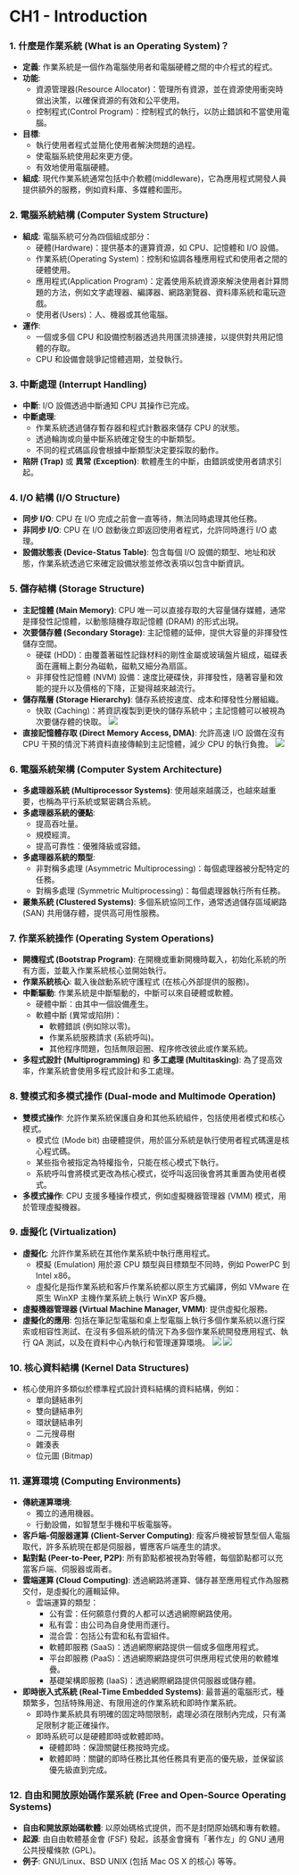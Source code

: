 # CH1 - Introduction

### 1. 什麼是作業系統 (What is an Operating System)？

*   **定義**: 作業系統是一個作為電腦使用者和電腦硬體之間的中介程式的程式。
*   **功能**:
    *   資源管理器(Resource Allocator)：管理所有資源，並在資源使用衝突時做出決策，以確保資源的有效和公平使用。
    *   控制程式(Control Program)：控制程式的執行，以防止錯誤和不當使用電腦。
*   **目標**:
    *   執行使用者程式並簡化使用者解決問題的過程。
    *   使電腦系統使用起來更方便。
    *   有效地使用電腦硬體。
*   **組成**: 現代作業系統通常包括中介軟體(middleware)，它為應用程式開發人員提供額外的服務，例如資料庫、多媒體和圖形。

### 2. 電腦系統結構 (Computer System Structure)

*   **組成**: 電腦系統可分為四個組成部分：
    *   硬體(Hardware)：提供基本的運算資源，如 CPU、記憶體和 I/O 設備。
    *   作業系統(Operating System)：控制和協調各種應用程式和使用者之間的硬體使用。
    *   應用程式(Application Program)：定義使用系統資源來解決使用者計算問題的方法，例如文字處理器、編譯器、網路瀏覽器、資料庫系統和電玩遊戲。
    *   使用者(Users)：人、機器或其他電腦。
*   **運作**:
    *   一個或多個 CPU 和設備控制器透過共用匯流排連接，以提供對共用記憶體的存取。
    *   CPU 和設備會競爭記憶體週期，並發執行。

### 3. 中斷處理 (Interrupt Handling)

*   **中斷**: I/O 設備透過中斷通知 CPU 其操作已完成。
*   **中斷處理**:
    *   作業系統透過儲存暫存器和程式計數器來儲存 CPU 的狀態。
    *   透過輪詢或向量中斷系統確定發生的中斷類型。
    *   不同的程式碼區段會根據中斷類型決定要採取的動作。
*   **陷阱 (Trap)** 或 **異常 (Exception)**: 軟體產生的中斷，由錯誤或使用者請求引起。

### 4. I/O 結構 (I/O Structure)

*   **同步 I/O**: CPU 在 I/O 完成之前會一直等待，無法同時處理其他任務。
*   **非同步 I/O**: CPU 在 I/O 啟動後立即返回使用者程式，允許同時進行 I/O 處理。
*   **設備狀態表 (Device-Status Table)**: 包含每個 I/O 設備的類型、地址和狀態，作業系統透過它來確定設備狀態並修改表項以包含中斷資訊。

### 5. 儲存結構 (Storage Structure)

*   **主記憶體 (Main Memory)**: CPU 唯一可以直接存取的大容量儲存媒體，通常是揮發性記憶體，以動態隨機存取記憶體 (DRAM) 的形式出現。
*   **次要儲存體 (Secondary Storage)**: 主記憶體的延伸，提供大容量的非揮發性儲存空間。
    *   硬碟 (HDD)：由覆蓋著磁性記錄材料的剛性金屬或玻璃盤片組成，磁碟表面在邏輯上劃分為磁軌，磁軌又細分為扇區。
    *   非揮發性記憶體 (NVM) 設備：速度比硬碟快，非揮發性，隨著容量和效能的提升以及價格的下降，正變得越來越流行。
*   **儲存階層 (Storage Hierarchy)**: 儲存系統按速度、成本和揮發性分層組織。
    *   快取 (Caching)：將資訊複製到更快的儲存系統中；主記憶體可以被視為次要儲存體的快取。
      ![](https://github.com/codingpeanut/peanut-universe/blob/6a1f5ae95c4a0be0480f312b5330afa6c306723b/courses/Junior/Operating-System/Abstracts/assets/IMG_2778.jpeg)
*   **直接記憶體存取 (Direct Memory Access, DMA)**: 允許高速 I/O 設備在沒有 CPU 干預的情況下將資料直接傳輸到主記憶體，減少 CPU 的執行負擔。
    ![](https://github.com/codingpeanut/peanut-universe/blob/948acbe44ab82bbff851b1f4038504ac8e80d9a5/courses/Junior/Operating-System/Abstracts/assets/IMG_2787.jpeg)

### 6. 電腦系統架構 (Computer System Architecture)

*   **多處理器系統 (Multiprocessor Systems)**: 使用越來越廣泛，也越來越重要，也稱為平行系統或緊密耦合系統。
*   **多處理器系統的優點**:
    *   提高吞吐量。
    *   規模經濟。
    *   提高可靠性：優雅降級或容錯。
*   **多處理器系統的類型**:
    *   非對稱多處理 (Asymmetric Multiprocessing)：每個處理器被分配特定的任務。
    *   對稱多處理 (Symmetric Multiprocessing)：每個處理器執行所有任務。
*   **叢集系統 (Clustered Systems)**: 多個系統協同工作，通常透過儲存區域網路 (SAN) 共用儲存體，提供高可用性服務。

### 7. 作業系統操作 (Operating System Operations)

*   **開機程式 (Bootstrap Program)**: 在開機或重新開機時載入，初始化系統的所有方面，並載入作業系統核心並開始執行。
*   **作業系統核心**: 載入後啟動系統守護程式 (在核心外部提供的服務)。
*   **中斷驅動**: 作業系統是中斷驅動的，中斷可以來自硬體或軟體。
    *   硬體中斷：由其中一個設備產生。
    *   軟體中斷 (異常或陷阱)：
        *   軟體錯誤 (例如除以零)。
        *   作業系統服務請求 (系統呼叫)。
        *   其他程序問題，包括無限迴圈、程序修改彼此或作業系統。
*   **多程式設計 (Multiprogramming)** 和 **多工處理 (Multitasking)**: 為了提高效率，作業系統會使用多程式設計和多工處理。

### 8. 雙模式和多模式操作 (Dual-mode and Multimode Operation)

*   **雙模式操作**: 允許作業系統保護自身和其他系統組件，包括使用者模式和核心模式。
    *   模式位 (Mode bit) 由硬體提供，用於區分系統是執行使用者程式碼還是核心程式碼。
    *   某些指令被指定為特權指令，只能在核心模式下執行。
    *   系統呼叫會將模式更改為核心模式，從呼叫返回後會將其重置為使用者模式。
*   **多模式操作**: CPU 支援多種操作模式，例如虛擬機器管理器 (VMM) 模式，用於管理虛擬機器。

### 9. 虛擬化 (Virtualization)

*   **虛擬化**: 允許作業系統在其他作業系統中執行應用程式。
    *   模擬 (Emulation) 用於源 CPU 類型與目標類型不同時，例如 PowerPC 到 Intel x86。
    *   虛擬化是指作業系統和客戶作業系統都以原生方式編譯，例如 VMware 在原生 WinXP 主機作業系統上執行 WinXP 客戶機。
*   **虛擬機器管理器 (Virtual Machine Manager, VMM)**: 提供虛擬化服務。
*   **虛擬化的應用**: 包括在筆記型電腦和桌上型電腦上執行多個作業系統以進行探索或相容性測試、在沒有多個系統的情況下為多個作業系統開發應用程式、執行 QA 測試，以及在資料中心內執行和管理運算環境。
![](https://github.com/codingpeanut/peanut-universe/blob/00662920baa72d284dd0ae083f0672cba5ae808f/courses/Junior/Operating-System/Abstracts/assets/IMG_2788.jpeg)
![](https://github.com/codingpeanut/peanut-universe/blob/00662920baa72d284dd0ae083f0672cba5ae808f/courses/Junior/Operating-System/Abstracts/assets/IMG_2789.jpeg)

### 10. 核心資料結構 (Kernel Data Structures)

*   核心使用許多類似於標準程式設計資料結構的資料結構，例如：
    *   單向鏈結串列
    *   雙向鏈結串列
    *   環狀鏈結串列
    *   二元搜尋樹
    *   雜湊表
    *   位元圖 (Bitmap)

### 11. 運算環境 (Computing Environments)

*   **傳統運算環境**:
    *   獨立的通用機器。
    *   行動設備，如智慧型手機和平板電腦等。
*   **客戶端-伺服器運算 (Client-Server Computing)**: 瘦客戶機被智慧型個人電腦取代，許多系統現在都是伺服器，響應客戶端產生的請求。
*   **點對點 (Peer-to-Peer, P2P)**: 所有節點都被視為對等體，每個節點都可以充當客戶端、伺服器或兩者。
*   **雲端運算 (Cloud Computing)**: 透過網路將運算、儲存甚至應用程式作為服務交付，是虛擬化的邏輯延伸。
    *   雲端運算的類型：
        *   公有雲：任何願意付費的人都可以透過網際網路使用。
        *   私有雲：由公司為自身使用而運行。
        *   混合雲：包括公有雲和私有雲組件。
        *   軟體即服務 (SaaS)：透過網際網路提供一個或多個應用程式。
        *   平台即服務 (PaaS)：透過網際網路提供可供應用程式使用的軟體堆疊。
        *   基礎架構即服務 (IaaS)：透過網際網路提供伺服器或儲存體。
*   **即時嵌入式系統 (Real-Time Embedded Systems)**: 最普遍的電腦形式，種類繁多，包括特殊用途、有限用途的作業系統和即時作業系統。
    *   即時作業系統具有明確的固定時間限制，處理必須在限制內完成，只有滿足限制才能正確操作。
    *   即時系統可以是硬體即時或軟體即時。
        *   硬體即時：保證關鍵任務按時完成。
        *   軟體即時：關鍵的即時任務比其他任務具有更高的優先級，並保留該優先級直到完成。

### 12. 自由和開放原始碼作業系統 (Free and Open-Source Operating Systems)

*   **自由和開放原始碼軟體**: 以原始碼格式提供，而不是封閉原始碼和專有軟體。
*   **起源**: 由自由軟體基金會 (FSF) 發起，該基金會擁有「著作左」的 GNU 通用公共授權條款 (GPL)。
*   **例子**: GNU/Linux、BSD UNIX (包括 Mac OS X 的核心) 等等。

